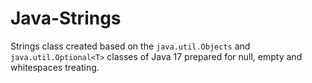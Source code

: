 # Java-Strings
Strings class created based on the `java.util.Objects` and `java.util.Optional<T>` classes of Java 17 prepared for null, empty and whitespaces treating.
